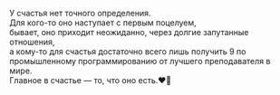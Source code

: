 У счастья нет точного определения.  
Для кого-то оно наступает с первым поцелуем,   
бывает, оно приходит неожиданно, через долгие запутанные отношения,  
а кому-то для счастья достаточно всего лишь получить 9 по промышленному программированию от лучшего преподавателя в мире.   
Главное в счастье — то, что оно есть.❤️‍🔥

